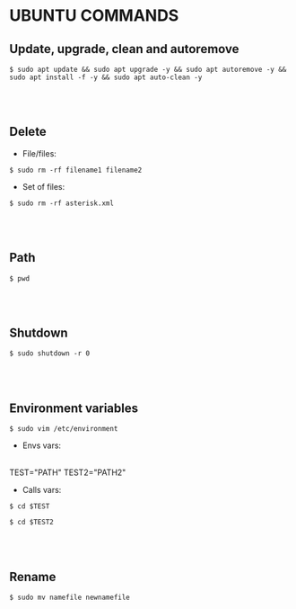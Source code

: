 # UBUNTU COMMANDS

## Update, upgrade, clean and autoremove
```
$ sudo apt update && sudo apt upgrade -y && sudo apt autoremove -y && sudo apt install -f -y && sudo apt auto-clean -y
```
<br><br>
## Delete
* File/files:
```
$ sudo rm -rf filename1 filename2
```
* Set of files:
```
$ sudo rm -rf asterisk.xml
```
<br><br>
## Path
```
$ pwd
```
<br><br>
## Shutdown
```
$ sudo shutdown -r 0
```
<br><br>
## Environment variables ##
```
$ sudo vim /etc/environment
```
* Envs vars:
<br>
TEST="PATH"
TEST2="PATH2"

* Calls vars:
```
$ cd $TEST
```
```
$ cd $TEST2
```
<br><br>
## Rename
```
$ sudo mv namefile newnamefile
```
